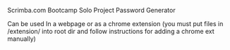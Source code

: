Scrimba.com Bootcamp Solo Project Password Generator

Can be used In a webpage or as a chrome extension (you must put files in /extension/ into root dir and follow instructions for adding a chrome ext manually) 
